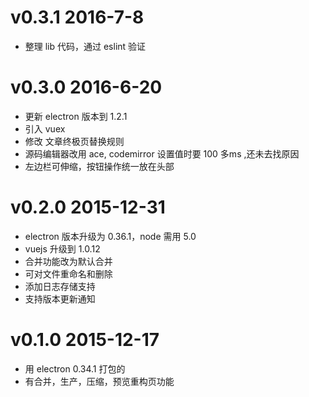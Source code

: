 # v0.3.1 2016-7-8

* 整理 lib 代码，通过 eslint 验证

# v0.3.0 2016-6-20

* 更新 electron 版本到 1.2.1
* 引入 vuex
* 修改 文章终极页替换规则
* 源码编辑器改用 ace, codemirror 设置值时要 100 多ms ,还未去找原因
* 左边栏可伸缩，按钮操作统一放在头部

# v0.2.0 2015-12-31

* electron 版本升级为 0.36.1，node 需用 5.0
* vuejs 升级到 1.0.12
* 合并功能改为默认合并
* 可对文件重命名和删除
* 添加日志存储支持
* 支持版本更新通知

# v0.1.0 2015-12-17

* 用 electron 0.34.1 打包的
* 有合并，生产，压缩，预览重构页功能
